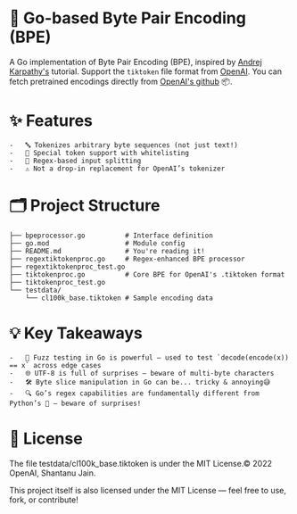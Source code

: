 # 🚀 Go-based Byte Pair Encoding (BPE)

A Go implementation of Byte Pair Encoding (BPE), inspired by [Andrej Karpathy's](https://www.youtube.com/watch?v=zduSFxRajkE) tutorial.  Support the `tiktoken` file format from [OpenAI](https://github.com/openai/tiktoken). You can fetch pretrained encodings directly from [OpenAI's github](https://github.com/openai/tiktoken/blob/main/tiktoken_ext/openai_public.py) 📦.

# ✨ Features
	-	🔤 Tokenizes arbitrary byte sequences (not just text!)
	-	🧩 Special token support with whitelisting
	-	🧪 Regex-based input splitting
	-	⚠️ Not a drop-in replacement for OpenAI’s tokenizer

# 🗂️ Project Structure

```
├── bpeprocessor.go          # Interface definition
├── go.mod                   # Module config
├── README.md                # You're reading it!
├── regextiktokenproc.go     # Regex-enhanced BPE processor
├── regextiktokenproc_test.go
├── tiktokenproc.go          # Core BPE for OpenAI's .tiktoken format
├── tiktokenproc_test.go
└── testdata/
    └── cl100k_base.tiktoken # Sample encoding data
```

# 💡 Key Takeaways
	-	🧪 Fuzz testing in Go is powerful — used to test `decode(encode(x)) == x` across edge cases
	-	🌐 UTF-8 is full of surprises — beware of multi-byte characters
	-	🛠️ Byte slice manipulation in Go can be... tricky & annoying😅
    -   🔍 Go’s regex capabilities are fundamentally different from Python’s 🐍 — beware of surprises!

# 📄 License

The file testdata/cl100k_base.tiktoken is under the MIT License.© 2022 OpenAI, Shantanu Jain.

This project itself is also licensed under the MIT License — feel free to use, fork, or contribute!